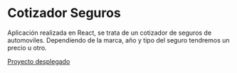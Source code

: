 # Cotizador Seguros

Aplicación realizada en React, se trata de un cotizador de seguros de automoviles. Dependiendo de la marca, año y tipo del seguro tendremos un precio u otro.

[Proyecto desplegado](https://loving-raman-428c7e.netlify.app/)
